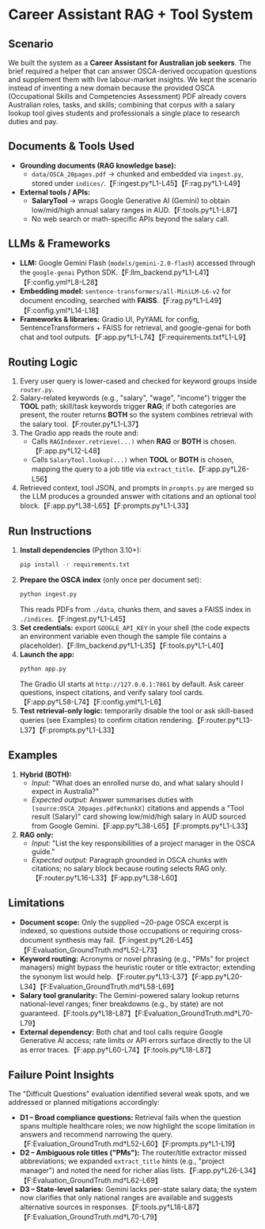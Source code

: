 # Career Assistant RAG + Tool System

## Scenario
We built the system as a **Career Assistant for Australian job seekers**. The brief required a helper that can answer OSCA-derived occupation questions and supplement them with live labour-market insights. We kept the scenario instead of inventing a new domain because the provided OSCA (Occupational Skills and Competencies Assessment) PDF already covers Australian roles, tasks, and skills; combining that corpus with a salary lookup tool gives students and professionals a single place to research duties and pay.

## Documents & Tools Used
- **Grounding documents (RAG knowledge base):**
  - `data/OSCA_20pages.pdf` → chunked and embedded via `ingest.py`, stored under `indices/`.【F:ingest.py†L1-L45】【F:rag.py†L1-L49】
- **External tools / APIs:**
  - **SalaryTool** → wraps Google Generative AI (Gemini) to obtain low/mid/high annual salary ranges in AUD.【F:tools.py†L1-L87】
  - No web search or math-specific APIs beyond the salary call.

## LLMs & Frameworks
- **LLM:** Google Gemini Flash (`models/gemini-2.0-flash`) accessed through the `google-genai` Python SDK.【F:llm_backend.py†L1-L41】【F:config.yml†L8-L28】
- **Embedding model:** `sentence-transformers/all-MiniLM-L6-v2` for document encoding, searched with **FAISS**.【F:rag.py†L1-L49】【F:config.yml†L14-L18】
- **Frameworks & libraries:** Gradio UI, PyYAML for config, SentenceTransformers + FAISS for retrieval, and google-genai for both chat and tool outputs.【F:app.py†L1-L74】【F:requirements.txt†L1-L9】

## Routing Logic
1. Every user query is lower-cased and checked for keyword groups inside `router.py`.
2. Salary-related keywords (e.g., "salary", "wage", "income") trigger the **TOOL** path; skill/task keywords trigger **RAG**; if both categories are present, the router returns **BOTH** so the system combines retrieval with the salary tool.【F:router.py†L1-L37】
3. The Gradio app reads the route and:
   - Calls `RAGIndexer.retrieve(...)` when **RAG** or **BOTH** is chosen.【F:app.py†L12-L48】
   - Calls `SalaryTool.lookup(...)` when **TOOL** or **BOTH** is chosen, mapping the query to a job title via `extract_title`.【F:app.py†L26-L56】
4. Retrieved context, tool JSON, and prompts in `prompts.py` are merged so the LLM produces a grounded answer with citations and an optional tool block.【F:app.py†L38-L65】【F:prompts.py†L1-L33】

## Run Instructions
1. **Install dependencies** (Python 3.10+):
   ```bash
   pip install -r requirements.txt
   ```
2. **Prepare the OSCA index** (only once per document set):
   ```bash
   python ingest.py
   ```
   This reads PDFs from `./data`, chunks them, and saves a FAISS index in `./indices`.【F:ingest.py†L1-L45】
3. **Set credentials:** export `GOOGLE_API_KEY` in your shell (the code expects an environment variable even though the sample file contains a placeholder).【F:llm_backend.py†L1-L35】【F:tools.py†L1-L40】
4. **Launch the app:**
   ```bash
   python app.py
   ```
   The Gradio UI starts at `http://127.0.0.1:7861` by default. Ask career questions, inspect citations, and verify salary tool cards.【F:app.py†L58-L74】【F:config.yml†L1-L6】
5. **Test retrieval-only logic:** temporarily disable the tool or ask skill-based queries (see Examples) to confirm citation rendering.【F:router.py†L13-L37】【F:prompts.py†L1-L33】

## Examples
1. **Hybrid (BOTH):**
   - *Input:* "What does an enrolled nurse do, and what salary should I expect in Australia?"
   - *Expected output:* Answer summarises duties with `[source:OSCA_20pages.pdf#chunkX]` citations and appends a "Tool result (Salary)" card showing low/mid/high salary in AUD sourced from Google Gemini.【F:app.py†L38-L65】【F:prompts.py†L1-L33】
2. **RAG only:**
   - *Input:* "List the key responsibilities of a project manager in the OSCA guide."
   - *Expected output:* Paragraph grounded in OSCA chunks with citations; no salary block because routing selects RAG only.【F:router.py†L16-L33】【F:app.py†L38-L60】

## Limitations
- **Document scope:** Only the supplied ~20-page OSCA excerpt is indexed, so questions outside those occupations or requiring cross-document synthesis may fail.【F:ingest.py†L26-L45】【F:Evaluation_GroundTruth.md†L52-L73】
- **Keyword routing:** Acronyms or novel phrasing (e.g., "PMs" for project managers) might bypass the heuristic router or title extractor; extending the synonym list would help.【F:router.py†L13-L37】【F:app.py†L20-L34】【F:Evaluation_GroundTruth.md†L58-L69】
- **Salary tool granularity:** The Gemini-powered salary lookup returns national-level ranges; finer breakdowns (e.g., by state) are not guaranteed.【F:tools.py†L18-L87】【F:Evaluation_GroundTruth.md†L70-L79】
- **External dependency:** Both chat and tool calls require Google Generative AI access; rate limits or API errors surface directly to the UI as error traces.【F:app.py†L60-L74】【F:tools.py†L18-L87】

## Failure Point Insights
The "Difficult Questions" evaluation identified several weak spots, and we addressed or planned mitigations accordingly:
- **D1 – Broad compliance questions:** Retrieval fails when the question spans multiple healthcare roles; we now highlight the scope limitation in answers and recommend narrowing the query.【F:Evaluation_GroundTruth.md†L52-L60】【F:prompts.py†L1-L19】
- **D2 – Ambiguous role titles ("PMs"):** The router/title extractor missed abbreviations; we expanded `extract_title` hints (e.g., "project manager") and noted the need for richer alias lists.【F:app.py†L26-L34】【F:Evaluation_GroundTruth.md†L62-L69】
- **D3 – State-level salaries:** Gemini lacks per-state salary data; the system now clarifies that only national ranges are available and suggests alternative sources in responses.【F:tools.py†L18-L87】【F:Evaluation_GroundTruth.md†L70-L79】


